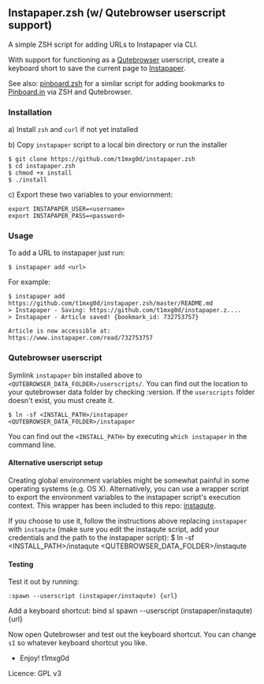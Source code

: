 Instapaper.zsh (w/ Qutebrowser userscript support)
---

A simple ZSH script for adding URLs to Instapaper via CLI.

With support for functioning as a [Qutebrowser](https://qutebrowser.org) userscript, create a keyboard short to save the current page to [Instapaper](https://instapaper.com).

See also: [pinboard.zsh](https://github.com/t1mxg0d/pinboard.zsh) for a similar script for adding bookmarks to [Pinboard.in](https://pinboard.in) via ZSH and Qutebrowser.

### Installation

a) Install `zsh` and `curl` if not yet installed

b) Copy `instapaper` script to a local bin directory or run the installer

    $ git clone https://github.com/t1mxg0d/instapaper.zsh
    $ cd instapaper.zsh
    $ chmod +x install
    $ ./install

c) Export these two variables to your enviornment:

    export INSTAPAPER_USER=<username>
    export INSTAPAPER_PASS=<password>

### Usage

To add a URL to instapaper just run:

    $ instapaper add <url>

For example:

    $ instapaper add https://github.com/t1mxg0d/instapaper.zsh/master/README.md
    > Instapaper - Saving: https://github.com/t1mxg0d/instapaper.z....
    > Instapaper - Article saved! {bookmark_id: 732753757}

    Article is now accessible at: https://www.instapaper.com/read/732753757

### Qutebrowser userscript

Symlink `instapaper` bin installed above to `<QUTEBROWSER_DATA_FOLDER>/userscripts/`. You can find out the location to your qutebrowser data folder by checking :version. If the `userscripts` folder doesn't exist, you must create it.

    $ ln -sf <INSTALL_PATH>/instapaper <QUTEBROWSER_DATA_FOLDER>/instapaper

You can find out the `<INSTALL_PATH>` by executing `which instapaper` in the command line.

#### Alternative userscript setup

Creating global environment variables might be somewhat painful in some operating systems (e.g. OS X). Alternatively, you can use a wrapper script to export the environment variables to the instapaper script's execution context. This wrapper has been included to this repo: [instaqute](instaqute).

If you choose to use it, follow the instructions above replacing `instapaper` with `instaqute` (make sure you edit the instaqute script, add your credentials and the path to the instapaper script):
    $ ln -sf <INSTALL_PATH>/instaqute <QUTEBROWSER_DATA_FOLDER>/instaqute

#### Testing

Test it out by running:

    :spawn --userscript (instapaper/instaqute) {url}

Add a keyboard shortcut:
    bind sI spawn --userscript (instapaper/instaqute) {url}

Now open Qutebrowser and test out the keyboard shortcut. You can change `sI` so whatever keyboard shortcut you like.

- Enjoy!
t1mxg0d

Licence: GPL v3
